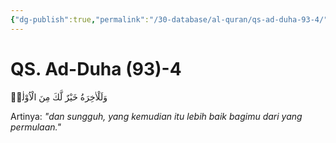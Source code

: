 ```yaml
---
{"dg-publish":true,"permalink":"/30-database/al-quran/qs-ad-duha-93-4/"}
---
```



# QS. Ad-Duha (93)-4
وَلَلْاٰخِرَةُ خَيْرٌ لَّكَ مِنَ الْاُوْلٰىۗ

Artinya: *"dan sungguh, yang kemudian itu lebih baik bagimu dari yang permulaan."*
